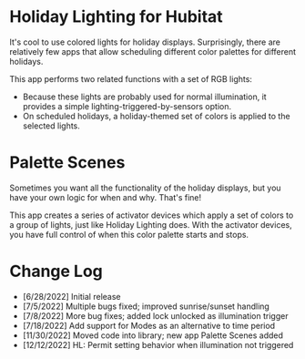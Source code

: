 # Holiday Lighting for Hubitat

It's cool to use colored lights for holiday displays.  Surprisingly, there
are relatively few apps that allow scheduling different color palettes for
different holidays.

This app performs two related functions with a set of RGB lights:
- Because these lights are probably used for normal illumination, it provides
  a simple lighting-triggered-by-sensors option.
- On scheduled holidays, a holiday-themed set of colors is applied to the
  selected lights.

# Palette Scenes

Sometimes you want all the functionality of the holiday displays, but you have
your own logic for when and why. That's fine!

This app creates a series of activator devices which apply a set of colors
to a group of lights, just like Holiday Lighting does. With the activator
devices, you have full control of when this color palette starts and stops.

# Change Log

* [6/28/2022]   Initial release
* [7/5/2022]    Multiple bugs fixed; improved sunrise/sunset handling
* [7/8/2022]    More bug fixes; added lock unlocked as illumination trigger
* [7/18/2022]   Add support for Modes as an alternative to time period
* [11/30/2022]  Moved code into library; new app Palette Scenes added
* [12/12/2022]   HL: Permit setting behavior when illumination not triggered
